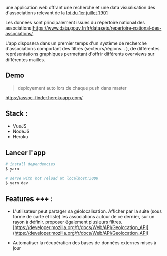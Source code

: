 une application web offrant une recherche et une data visualisation des d'associations relevant de la [loi du 1er juillet 1901](https://www.legifrance.gouv.fr/affichTexte.do?cidTexte=LEGITEXT000006069570)

Les données sont principalement issues du répertoire national des associations
https://www.data.gouv.fr/fr/datasets/repertoire-national-des-associations/

L'app disposera dans un premier temps d'un système de recherche d'associations comportant des filtres (secteurs/régions... ), de différentes représentations graphiques permettant d'offrir différents overviews sur différentes mailles.

## Demo

> deployement auto lors de chaque push dans master

https://assoc-finder.herokuapp.com/

## Stack :

-   VueJS
-   NodeJS
-   Heroku

## Lancer l'app

```bash
# install dependencies
$ yarn

# serve with hot reload at localhost:3000
$ yarn dev
```

## Features +++ :

-   L'utilisateur peut partager sa géolocalisation. Afficher par la suite (sous forme de carte et liste)
    les associations autour de ce dernier, sur un rayon à définir.
    proposer également plusieurs filtres.
    [https://developer.mozilla.org/fr/docs/Web/API/Geolocation_API](https://developer.mozilla.org/fr/docs/Web/API/Geolocation_API)

-   Automatiser la récupération des bases de données externes mises à jour
